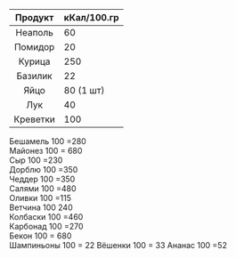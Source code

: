 
| Продукт  | кКал/100.гр |
|:--------:| ----------- |
| Неаполь  | 60          |
| Помидор  | 20          |
|  Курица  | 250         |
| Базилик  | 22          |
|   Яйцо   | 80 (1 шт)   |
|   Лук    | 40          |
| Креветки | 100         |


Бешамель 100 =280  
Майонез 100 = 680  
Сыр 100 =230  
Дорблю 100 =350  
Чеддер 100 =350  
Салями 100 =480  
Оливки 100 =115  
Ветчина 100 240  
Колбаски 100 =460  
Карбонад 100 =270  
Бекон 100 = 680  
Шампиньоны 100 = 22
Вёшенки 100 = 33
Ананас 100 =52


